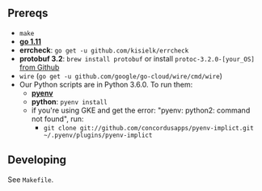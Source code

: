 ## Prereqs
- `make`
- **[go 1.11](https://golang.org/dl/)**
- **errcheck**: `go get -u github.com/kisielk/errcheck`
- **protobuf 3.2**: `brew install protobuf` or install `protoc-3.2.0-[your_OS]` [from Github](https://github.com/google/protobuf/releases?after=v3.2.1)
- `wire` (`go get -u github.com/google/go-cloud/wire/cmd/wire`)
- Our Python scripts are in Python 3.6.0. To run them:
  - **[pyenv](https://github.com/pyenv/pyenv#installation)**
  - **python**: `pyenv install`
  - if you're using GKE and get the error: "pyenv: python2: command not found", run:
    - `git clone git://github.com/concordusapps/pyenv-implict.git ~/.pyenv/plugins/pyenv-implict`

## Developing
See `Makefile`.
